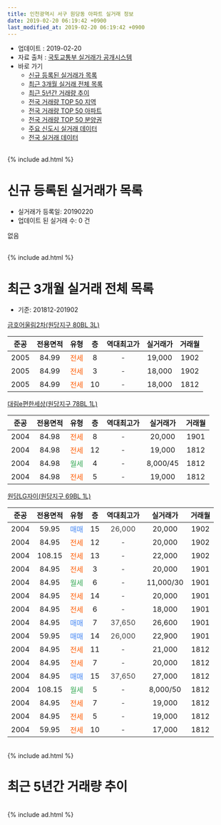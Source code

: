 ```yaml
---
title: 인천광역시 서구 원당동 아파트 실거래 정보
date: 2019-02-20 06:19:42 +0900
last_modified_at: 2019-02-20 06:19:42 +0900
---
```


* 업데이트 : 2019-02-20
* 자료 출처 : [국토교통부 실거래가 공개시스템](http://rt.molit.go.kr)
* 바로 가기
    * [신규 등록된 실거래가 목록](#신규-등록된-실거래가-목록)
    * [최근 3개월 실거래 전체 목록](#최근-3개월-실거래-전체-목록)
    * [최근 5년간 거래량 추이](#최근-5년간-거래량-추이)
    * [전국 거래량 TOP 50 지역](https://inasie.github.io/apt-trade-info/최근-3개월-전국에서-가장-거래가-많이-발생한-지역)
    * [전국 거래량 TOP 50 아파트](https://inasie.github.io/apt-trade-info/최근-3개월-전국에서-가장-거래가-많이-발생한-아파트)
    * [전국 거래량 TOP 50 분양권](https://inasie.github.io/apt-trade-info/최근-3개월-전국에서-가장-거래가-많이-발생한-분양권)
    * [주요 신도시 실거래 데이터](https://inasie.github.io/apt-trade-info/주요-신도시)
    * [전국 실거래 데이터](https://inasie.github.io/apt-trade-info/전국)
<br>
{% include ad.html %}
<br>

# 신규 등록된 실거래가 목록
* 실거래가 등록일: 20190220
* 업데이트 된 실거래 수: 0 건

없음

<br>
{% include ad.html %}
<br>

# 최근 3개월 실거래 전체 목록
* 기준: 201812-201902


[금호어울림2차(원당지구 80BL 3L)](https://search.naver.com/search.naver?query=%EC%9D%B8%EC%B2%9C%EA%B4%91%EC%97%AD%EC%8B%9C+%EC%84%9C%EA%B5%AC+%EC%9B%90%EB%8B%B9%EB%8F%99+%EA%B8%88%ED%98%B8%EC%96%B4%EC%9A%B8%EB%A6%BC2%EC%B0%A8%28%EC%9B%90%EB%8B%B9%EC%A7%80%EA%B5%AC+80BL+3L%29)

|준공|전용면적|유형|층|역대최고가|실거래가|거래월|
|:---:|:---:|:---:|:---:|:---:|:---:|:---:|
|2005|84.99|<span style="color:#ff5a00">전세</span>|8|<span style="color:#444444">-</span>|19,000|1902|
|2005|84.99|<span style="color:#ff5a00">전세</span>|3|<span style="color:#444444">-</span>|18,000|1902|
|2005|84.99|<span style="color:#ff5a00">전세</span>|10|<span style="color:#444444">-</span>|18,000|1812|

[대림e편한세상(원당지구 78BL 1L)](https://search.naver.com/search.naver?query=%EC%9D%B8%EC%B2%9C%EA%B4%91%EC%97%AD%EC%8B%9C+%EC%84%9C%EA%B5%AC+%EC%9B%90%EB%8B%B9%EB%8F%99+%EB%8C%80%EB%A6%BCe%ED%8E%B8%ED%95%9C%EC%84%B8%EC%83%81%28%EC%9B%90%EB%8B%B9%EC%A7%80%EA%B5%AC+78BL+1L%29)

|준공|전용면적|유형|층|역대최고가|실거래가|거래월|
|:---:|:---:|:---:|:---:|:---:|:---:|:---:|
|2004|84.98|<span style="color:#ff5a00">전세</span>|8|<span style="color:#444444">-</span>|20,000|1901|
|2004|84.98|<span style="color:#ff5a00">전세</span>|12|<span style="color:#444444">-</span>|19,000|1812|
|2004|84.98|<span style="color:#34a853">월세</span>|4|<span style="color:#444444">-</span>|8,000/45|1812|
|2004|84.98|<span style="color:#ff5a00">전세</span>|5|<span style="color:#444444">-</span>|19,000|1812|

[원당LG자이(원당지구 69BL 1L)](https://search.naver.com/search.naver?query=%EC%9D%B8%EC%B2%9C%EA%B4%91%EC%97%AD%EC%8B%9C+%EC%84%9C%EA%B5%AC+%EC%9B%90%EB%8B%B9%EB%8F%99+%EC%9B%90%EB%8B%B9LG%EC%9E%90%EC%9D%B4%28%EC%9B%90%EB%8B%B9%EC%A7%80%EA%B5%AC+69BL+1L%29)

|준공|전용면적|유형|층|역대최고가|실거래가|거래월|
|:---:|:---:|:---:|:---:|:---:|:---:|:---:|
|2004|59.95|<span style="color:#4285f3">매매</span>|15|<span style="color:#444444">26,000</span>|20,000|1902|
|2004|84.95|<span style="color:#ff5a00">전세</span>|12|<span style="color:#444444">-</span>|20,000|1902|
|2004|108.15|<span style="color:#ff5a00">전세</span>|13|<span style="color:#444444">-</span>|22,000|1902|
|2004|84.95|<span style="color:#ff5a00">전세</span>|3|<span style="color:#444444">-</span>|20,000|1901|
|2004|84.95|<span style="color:#34a853">월세</span>|6|<span style="color:#444444">-</span>|11,000/30|1901|
|2004|84.95|<span style="color:#ff5a00">전세</span>|14|<span style="color:#444444">-</span>|20,000|1901|
|2004|84.95|<span style="color:#ff5a00">전세</span>|6|<span style="color:#444444">-</span>|18,000|1901|
|2004|84.95|<span style="color:#4285f3">매매</span>|7|<span style="color:#444444">37,650</span>|26,600|1901|
|2004|59.95|<span style="color:#4285f3">매매</span>|14|<span style="color:#444444">26,000</span>|22,900|1901|
|2004|84.95|<span style="color:#ff5a00">전세</span>|11|<span style="color:#444444">-</span>|21,000|1812|
|2004|84.95|<span style="color:#ff5a00">전세</span>|7|<span style="color:#444444">-</span>|20,000|1812|
|2004|84.95|<span style="color:#4285f3">매매</span>|15|<span style="color:#444444">37,650</span>|27,000|1812|
|2004|108.15|<span style="color:#34a853">월세</span>|5|<span style="color:#444444">-</span>|8,000/50|1812|
|2004|84.95|<span style="color:#ff5a00">전세</span>|7|<span style="color:#444444">-</span>|19,000|1812|
|2004|84.95|<span style="color:#ff5a00">전세</span>|5|<span style="color:#444444">-</span>|19,000|1812|
|2004|59.95|<span style="color:#ff5a00">전세</span>|10|<span style="color:#444444">-</span>|17,000|1812|


<br>
{% include ad.html %}
<br>

# 최근 5년간 거래량 추이


<div style="width:100%;">
    <canvas id="deal_progress" height="200"></canvas>
</div>

<script>
new Chart(document.getElementById("deal_progress"), {
    type: 'line',
    data: {
        labels: ['201402','201403','201404','201405','201406','201407','201408','201409','201410','201411','201412','201501','201502','201503','201504','201505','201506','201507','201508','201509','201510','201511','201512','201601','201602','201603','201604','201605','201606','201607','201608','201609','201610','201611','201612','201701','201702','201703','201704','201705','201706','201707','201708','201709','201710','201711','201712','201801','201802','201803','201804','201805','201806','201807','201808','201809','201810','201811','201812','201901','201902'],
        datasets: [{
            label: '매매',
            pointRadius: 1,
            data: [13, 16, 5, 8, 9, 6, 8, 6, 19, 11, 7, 9, 19, 22, 9, 14, 7, 22, 5, 7, 16, 12, 5, 4, 5, 13, 11, 12, 16, 16, 12, 47, 8, 0, 2, 6, 4, 7, 6, 10, 10, 14, 13, 8, 4, 7, 8, 6, 2, 6, 7, 4, 4, 6, 10, 7, 12, 5, 1, 2, 1],
            borderColor: "rgba(255, 201, 14, 1)",
            backgroundColor: "rgba(255, 201, 14, 0.5)",
            fill: false,
            lineTension: 0
        },{
            label: '전월세',
            pointRadius: 1,
            data: [12, 15, 10, 4, 5, 7, 16, 7, 13, 16, 10, 11, 11, 15, 9, 8, 14, 11, 7, 5, 9, 12, 10, 10, 11, 10, 11, 7, 12, 9, 9, 16, 12, 9, 13, 3, 14, 15, 10, 10, 8, 9, 8, 7, 5, 10, 7, 3, 4, 15, 10, 2, 8, 6, 6, 7, 6, 8, 10, 5, 4],
            borderColor: "rgba(0, 141, 185, 1)",
            backgroundColor: "rgba(0, 141, 185, 0.5)",
            fill: false,
            lineTension: 0
        }
        ]
    },
    options: {
        responsive: true,
        title: {
            display: false
        },
        tooltips: {
            mode: 'index',
            intersect: false
        },
        hover: {
            mode: 'nearest',
            intersect: true
        },
        scales: {
            xAxes: [{
                display: true,
                scaleLabel: {
                    display: true,
                    labelString: '년/월'
                }
            }],
            yAxes: [{
                display: true,
                ticks: {
                    suggestedMin: 0,
                },
                scaleLabel: {
                    display: true,
                    labelString: '실거래 수'
                }
            }]
        }
    }
});

</script>


<br>
{% include ad.html %}
<br>

